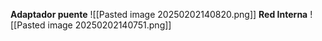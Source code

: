 **Adaptador puente**
![[Pasted image 20250202140820.png]]
**Red Interna**
![[Pasted image 20250202140751.png]]
